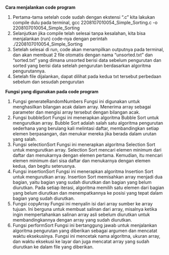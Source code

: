 **Cara menjalankan code program**

1. Pertama-tama setelah code sudah dengan ekstensi “.c” kita lakukan compile dulu pada terminal, gcc 2208107010054_Simple_Sorting.c -o 2208107010054_Simple_Sorting
2. Selanjutkan jika compile telah selesai tanpa kesalahan, kita bisa menjalankan (run) code-nya dengan perintah ./2208107010054_Simple_Sorting
3. Setelah selesai di run, code akan menampilkan outputnya pada terminal, dan akan membuat 2 file otomatis dengan nama “unsorted.txt” dan “sorted.txt” yang dimana unsorted berisi data sebelum pengurutan dan sorted yang berisi data setelah pengurutan berdasarkan algoritma pengurutannya.
4.  Setelah file dijalankan, dapat dilihat pada kedua txt tersebut perbedaan sebelum dan sesudah pengurutan


**Fungsi yang digunakan pada code program**

1.	Fungsi generateRandomNumbers
Fungsi ini digunakan untuk menghasilkan bilangan acak dalam array. Menerima array sebagai parameter dan mengisi array tersebut dengan bilangan acak.	
2.	Fungsi bubbleSort
Fungsi ini menerapkan algoritma Bubble Sort untuk mengurutkan array. Bubble Sort adalah salah satu algoritma pengurutan sederhana yang berulang kali melintasi daftar, membandingkan setiap elemen berpasangan, dan menukar mereka jika berada dalam urutan yang salah.
3.	Fungsi selectionSort
Fungsi ini menerapkan algoritma Selection Sort untuk mengurutkan array. Selection Sort mencari elemen minimum dari daftar dan menukarnya dengan elemen pertama. Kemudian, itu mencari elemen minimum dari sisa daftar dan menukarnya dengan elemen kedua, dan begitu seterusnya.
4.	Fungsi insertionSort
Fungsi ini menerapkan algoritma Insertion Sort untuk mengurutkan array. Insertion Sort memisahkan array menjadi dua bagian, yaitu bagian yang sudah diurutkan dan bagian yang belum diurutkan. Pada setiap iterasi, algoritma memilih satu elemen dari bagian yang belum diurutkan dan menempatkannya ke posisi yang tepat dalam bagian yang sudah diurutkan.
5.	Fungsi copyArray
Fungsi ini menyalin isi dari array sumber ke array tujuan. Ini berguna untuk membuat salinan dari array, misalnya ketika ingin mempertahankan salinan array asli sebelum diurutkan untuk membandingkannya dengan array yang sudah diurutkan.
6.	Fungsi performSort
Fungsi ini bertanggung jawab untuk menjalankan algoritma pengurutan yang diberikan sebagai argumen dan mencatat waktu eksekusinya. Fungsi ini mencetak nama algoritma, ukuran array, dan waktu eksekusi ke layar dan juga mencatat array yang sudah diurutkan ke dalam file yang diberikan.
